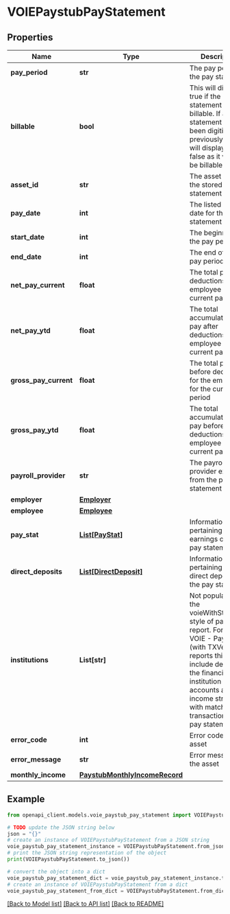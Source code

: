 # VOIEPaystubPayStatement


## Properties

Name | Type | Description | Notes
------------ | ------------- | ------------- | -------------
**pay_period** | **str** | The pay period of the pay statement | [optional] 
**billable** | **bool** | This will display true if the pay statement is billable. If a pay statement has been digitized previously, this will display as false as it will not be billable. | 
**asset_id** | **str** | The asset ID of the stored pay statement | 
**pay_date** | **int** | The listed pay date for the pay statement | [optional] 
**start_date** | **int** | The beginning of the pay period | [optional] 
**end_date** | **int** | The end of the pay period | [optional] 
**net_pay_current** | **float** | The total pay after deductions for the employee for the current pay period | [optional] 
**net_pay_ytd** | **float** | The total accumulation of pay after deductions for the employee for the current pay year | [optional] 
**gross_pay_current** | **float** | The total pay before deductions for the employee for the current pay period | [optional] 
**gross_pay_ytd** | **float** | The total accumulation of pay before deductions for the employee for the current pay year | [optional] 
**payroll_provider** | **str** | The payroll provider extracted from the pay statement | [optional] 
**employer** | [**Employer**](Employer.md) |  | 
**employee** | [**Employee**](Employee.md) |  | 
**pay_stat** | [**List[PayStat]**](PayStat.md) | Information pertaining to the earnings on the pay statement | 
**direct_deposits** | [**List[DirectDeposit]**](DirectDeposit.md) | Information pertaining to the direct deposits on the pay statement | [optional] 
**institutions** | **List[str]** | Not populated for the voieWithStatement style of paystub report. For the VOIE - Paystub (with TXVerify) reports this would include details of the financial institution accounts and income streams with matching transactions to the pay statement. | 
**error_code** | **int** | Error code for the asset | [optional] 
**error_message** | **str** | Error message for the asset | [optional] 
**monthly_income** | [**PaystubMonthlyIncomeRecord**](PaystubMonthlyIncomeRecord.md) |  | 

## Example

```python
from openapi_client.models.voie_paystub_pay_statement import VOIEPaystubPayStatement

# TODO update the JSON string below
json = "{}"
# create an instance of VOIEPaystubPayStatement from a JSON string
voie_paystub_pay_statement_instance = VOIEPaystubPayStatement.from_json(json)
# print the JSON string representation of the object
print(VOIEPaystubPayStatement.to_json())

# convert the object into a dict
voie_paystub_pay_statement_dict = voie_paystub_pay_statement_instance.to_dict()
# create an instance of VOIEPaystubPayStatement from a dict
voie_paystub_pay_statement_from_dict = VOIEPaystubPayStatement.from_dict(voie_paystub_pay_statement_dict)
```
[[Back to Model list]](../README.md#documentation-for-models) [[Back to API list]](../README.md#documentation-for-api-endpoints) [[Back to README]](../README.md)


